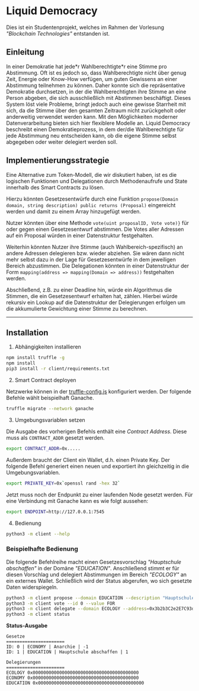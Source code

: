 # Liquid Democracy

Dies ist ein Studentenprojekt, welches im Rahmen der Vorlesung _"Blockchain Technologies"_ entstanden ist.


## Einleitung

In einer Demokratie hat jede\*r Wahlberechtigte\*r eine Stimme pro Abstimmung. Oft ist es jedoch
so, dass Wahlberechtigte nicht über genug Zeit, Energie oder Know-How verfügen, um guten
Gewissens an einer Abstimmung teilnehmen zu können. Daher konnte sich die repräsentative
Demokratie durchsetzen, in der die Wahlberechtigten ihre Stimme an eine Person abgeben, die sich
ausschließlich mit Abstimmen beschäftigt. Dieses System löst viele Probleme, bringt jedoch auch
eine gewisse Starrheit mit sich, da die Stimme über den gesamten Zeitraum nicht zurückgeholt
oder anderweitig verwendet werden kann. Mit den Möglichkeiten moderner Datenverarbeitung
bieten sich hier flexiblere Modelle an. Liquid Democracy beschreibt einen Demokratieprozess, in
dem der/die Wahlberechtigte für jede Abstimmung neu entscheiden kann, ob die eigene Stimme
selbst abgegeben oder weiter delegiert werden soll.


## Implementierungsstrategie

Eine Alternative zum Token-Modell, die wir diskutiert haben,
ist es die logischen Funktionen und Delegationen durch Methodenaufrufe und State innerhalb des Smart Contracts zu lösen.

Hierzu könnten Gesetzesentwürfe durch eine Funktion `propose(Domain domain, string description) public returns (Proposal)`
eingereicht werden und damit zu einem Array hinzugefügt werden.

Nutzer könnten über eine Methode
`vote(uint proposalID, Vote vote)}`
für oder gegen einen Gesetzesentwurf abstimmen. Die Votes aller Adressen auf ein Proposal würden in einer Datenstruktur festgehalten.

Weiterhin könnten Nutzer ihre Stimme (auch Wahlbereich-spezifisch) an andere Adressen delegieren bzw. wieder abziehen.
Sie wären dann nicht mehr selbst dazu in der Lage für Gesetzesentwürfe in dem jeweiligen Bereich abzustimmen.
Die Delegationen könnten in einer Datenstruktur der Form `mapping(address => mapping(Domain => address))` festgehalten werden.

Abschließend, z.B. zu einer Deadline hin,
würde ein Algorithmus die Stimmen, die ein Gesetzesentwurf erhalten hat, zählen.
Hierbei würde rekursiv ein Lookup auf die Datenstruktur der Delegierungen erfolgen um die akkumulierte Gewichtung einer Stimme zu berechnen.

<hr>

## Installation

1. Abhängigkeiten installieren

```bash
npm install truffle -g
npm install
pip3 install -r client/requirements.txt
```

2. Smart Contract deployen

Netzwerke können in der [truffle-config.js](./truffle-config.js) konfiguriert werden.
Der folgende Befehle wählt beispielhaft Ganache.

```bash
truffle migrate --network ganache
```

3. Umgebungsvariablen setzen

Die Ausgabe des vorherigen Befehls enthält eine _Contract Address_. Diese muss als `CONTRACT_ADDR` gesetzt werden.

```bash
export CONTRACT_ADDR=0x.....
```

Außerdem braucht der Client ein Wallet, d.h. einen Private Key.
Der folgende Befehl generiert einen neuen und exportiert ihn gleichzeitig in die Umgebungsvariablen.

```bash
export PRIVATE_KEY=0x`openssl rand -hex 32`
```

Jetzt muss noch der Endpunkt zu einer laufenden Node gesetzt werden. Für eine Verbindung mit Ganache kann es wie folgt aussehen:

```bash
export ENDPOINT=http://127.0.0.1:7545
```

4. Bedienung

```bash
python3 -m client --help
```

### Beispielhafte Bedienung

Die folgende Befehlreihe macht einen Gesetzesvorschlag _"Hauptschule abschaffen"_ in der Domäne _"EDUCATION"_.
Anschließend stimmt er für diesen Vorschlag und delegiert Abstimmungen im Bereich _"ECOLOGY"_ an ein externes Wallet.
Schließlich wird der Status abgerufen, wo sich gesetzte Daten widerspiegeln.

```bash
python3 -m client propose --domain EDUCATION --description "Hauptschule abschaffen"
python3 -m client vote --id 0 --value FOR
python3 -m client delegate --domain ECOLOGY --address=0x3b2b3C2e2E7C93db335E69D827F3CC4bC2A2A2cB
python3 -m client status
```

**Status-Ausgabe**

```
Gesetze
======================
ID: 0 | ECONOMY | Anarchie | -1
ID: 1 | EDUCATION | Hauptschule abschaffen | 1

Delegierungen
======================
ECOLOGY 0x0000000000000000000000000000000000000000
ECONOMY 0x0000000000000000000000000000000000000000
EDUCATION 0x0000000000000000000000000000000000000000
```